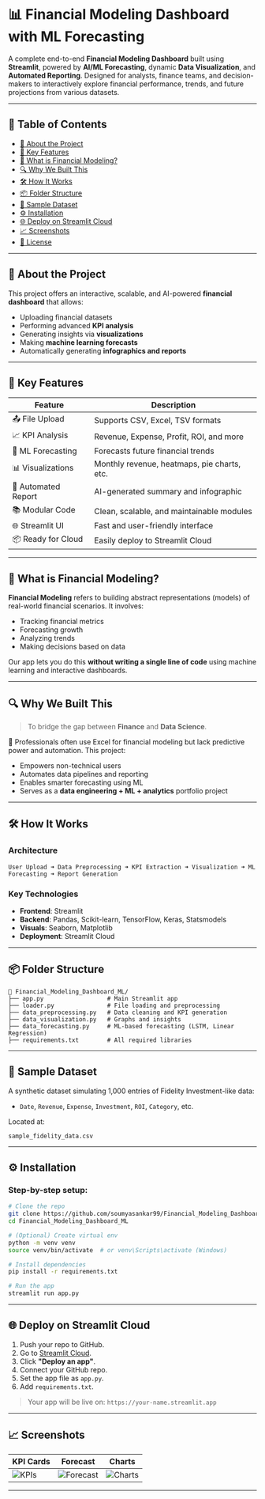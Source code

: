 
# 📊 Financial Modeling Dashboard with ML Forecasting

A complete end-to-end **Financial Modeling Dashboard** built using **Streamlit**, powered by **AI/ML Forecasting**, dynamic **Data Visualization**, and **Automated Reporting**. Designed for analysts, finance teams, and decision-makers to interactively explore financial performance, trends, and future projections from various datasets.

---

## 📌 Table of Contents

- [📌 About the Project](#-about-the-project)
- [🚀 Key Features](#-key-features)
- [🤖 What is Financial Modeling?](#-what-is-financial-modeling)
- [🔍 Why We Built This](#-why-we-built-this)
- [🛠 How It Works](#-how-it-works)
- [📦 Folder Structure](#-folder-structure)
- [📁 Sample Dataset](#-sample-dataset)
- [⚙️ Installation](#%EF%B8%8F-installation)
- [🌐 Deploy on Streamlit Cloud](#-deploy-on-streamlit-cloud)
- [📈 Screenshots](#-screenshots)
- [📄 License](#-license)

---

## 📌 About the Project

This project offers an interactive, scalable, and AI-powered **financial dashboard** that allows:
- Uploading financial datasets
- Performing advanced **KPI analysis**
- Generating insights via **visualizations**
- Making **machine learning forecasts**
- Automatically generating **infographics and reports**

---

## 🚀 Key Features

| Feature | Description |
|--------|-------------|
| 📤 File Upload | Supports CSV, Excel, TSV formats |
| 📈 KPI Analysis | Revenue, Expense, Profit, ROI, and more |
| 🧠 ML Forecasting | Forecasts future financial trends |
| 📊 Visualizations | Monthly revenue, heatmaps, pie charts, etc. |
| 📜 Automated Report | AI-generated summary and infographic |
| 📚 Modular Code | Clean, scalable, and maintainable modules |
| 🌐 Streamlit UI | Fast and user-friendly interface |
| 📦 Ready for Cloud | Easily deploy to Streamlit Cloud |

---

## 🤖 What is Financial Modeling?

**Financial Modeling** refers to building abstract representations (models) of real-world financial scenarios. It involves:
- Tracking financial metrics
- Forecasting growth
- Analyzing trends
- Making decisions based on data

Our app lets you do this **without writing a single line of code** using machine learning and interactive dashboards.

---

## 🔍 Why We Built This

> To bridge the gap between **Finance** and **Data Science**.

💼 Professionals often use Excel for financial modeling but lack predictive power and automation. This project:
- Empowers non-technical users
- Automates data pipelines and reporting
- Enables smarter forecasting using ML
- Serves as a **data engineering + ML + analytics** portfolio project

---

## 🛠 How It Works

### Architecture
```
User Upload ➜ Data Preprocessing ➜ KPI Extraction ➜ Visualization ➜ ML Forecasting ➜ Report Generation
```

### Key Technologies
- **Frontend**: Streamlit
- **Backend**: Pandas, Scikit-learn, TensorFlow, Keras, Statsmodels
- **Visuals**: Seaborn, Matplotlib
- **Deployment**: Streamlit Cloud

---

## 📦 Folder Structure

```
📁 Financial_Modeling_Dashboard_ML/
├── app.py                  # Main Streamlit app
├── loader.py               # File loading and preprocessing
├── data_preprocessing.py   # Data cleaning and KPI generation
├── data_visualization.py   # Graphs and insights
├── data_forecasting.py     # ML-based forecasting (LSTM, Linear Regression)
├── requirements.txt        # All required libraries
```

---

## 📁 Sample Dataset

A synthetic dataset simulating 1,000 entries of Fidelity Investment-like data:
- `Date`, `Revenue`, `Expense`, `Investment`, `ROI`, `Category`, etc.

Located at:
```
sample_fidelity_data.csv
```

---

## ⚙️ Installation

### Step-by-step setup:

```bash
# Clone the repo
git clone https://github.com/soumyasankar99/Financial_Modeling_Dashboard_ML.git
cd Financial_Modeling_Dashboard_ML

# (Optional) Create virtual env
python -m venv venv
source venv/bin/activate  # or venv\Scripts\activate (Windows)

# Install dependencies
pip install -r requirements.txt

# Run the app
streamlit run app.py
```

---

## 🌐 Deploy on Streamlit Cloud

1. Push your repo to GitHub.
2. Go to [Streamlit Cloud](https://streamlit.io/cloud).
3. Click **"Deploy an app"**.
4. Connect your GitHub repo.
5. Set the app file as `app.py`.
6. Add `requirements.txt`.

> Your app will be live on: `https://your-name.streamlit.app`

---

## 📈 Screenshots

| KPI Cards | Forecast | Charts |
|-----------|----------|--------|
| ![KPIs](https://via.placeholder.com/250) | ![Forecast](https://via.placeholder.com/250) | ![Charts](https://via.placeholder.com/250) |

---


